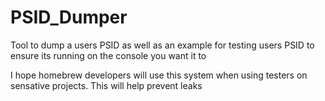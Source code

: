 # PSID_Dumper

Tool to dump a users PSID as well as an example for testing users PSID to ensure its running on the console you want it to

I hope homebrew developers will use this system when using testers on sensative projects. This will help prevent leaks
